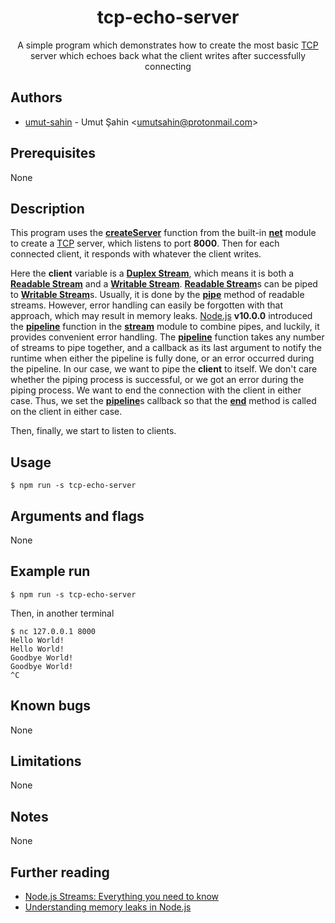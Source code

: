 <div align="center">
  <h1>tcp-echo-server</h1>
  A simple program which demonstrates how to create the most basic <a href="https://en.wikipedia.org/wiki/Transmission_Control_Protocol">TCP</a> server which echoes back what the client writes after successfully connecting
</div>

## Authors

- [umut-sahin](https://github.com/umut-sahin) - Umut Şahin \<umutsahin@protonmail.com>

## Prerequisites

None

## Description

This program uses the [**createServer**] function from the built-in [**net**] module to create a [TCP] server, which listens to port **8000**.
Then for each connected client, it responds with whatever the client writes.

Here the **client** variable is a [**Duplex Stream**], which means it is both a [**Readable Stream**] and a [**Writable Stream**].
[**Readable Stream**]s can be piped to [**Writable Stream**]s.
Usually, it is done by the [**pipe**] method of readable streams.
However, error handling can easily be forgotten with that approach, which may result in memory leaks.
[Node.js] **v10.0.0** introduced the [**pipeline**] function in the [**stream**] module to combine pipes, and luckily, it provides convenient error handling.
The [**pipeline**] function takes any number of streams to pipe together, and a callback as its last argument to notify the runtime when either the pipeline is fully done, or an error occurred during the pipeline.
In our case, we want to pipe the **client** to itself.
We don't care whether the piping process is successful, or we got an error during the piping process.
We want to end the connection with the client in either case.
Thus, we set the [**pipeline**]s callback so that the [**end**] method is called on the client in either case.

Then, finally, we start to listen to clients.

## Usage

```
$ npm run -s tcp-echo-server
```

## Arguments and flags

None

## Example run

```
$ npm run -s tcp-echo-server

```
Then, in another terminal
```
$ nc 127.0.0.1 8000
Hello World!
Hello World!
Goodbye World!
Goodbye World!
^C
```

## Known bugs

None

## Limitations

None

## Notes

None

## Further reading

- [Node.js Streams: Everything you need to know]
- [Understanding memory leaks in Node.js]


[//]: # (Links)

[**createServer**]:
  https://nodejs.org/api/net.html#net_net_createserver_options_connectionlistener
[**Duplex Stream**]:
  https://nodejs.org/api/stream.html#stream_class_stream_duplex
[**end**]:
  https://nodejs.org/api/stream.html#stream_writable_end_chunk_encoding_callback
[**net**]:
  https://nodejs.org/api/net.html
[**pipe**]:
  https://nodejs.org/api/stream.html#stream_readable_pipe_destination_options
[**pipeline**]:
  https://nodejs.org/api/stream.html#stream_stream_pipeline_streams_callback
[**Readable Stream**]:
  https://nodejs.org/api/stream.html#stream_readable_streams
[**stream**]:
  https://nodejs.org/api/stream.html
[**Writable Stream**]:
  https://nodejs.org/api/stream.html#stream_writable_streams
[Node.js]:
  https://nodejs.org/
[Node.js Streams: Everything you need to know]:
  https://www.freecodecamp.org/news/node-js-streams-everything-you-need-to-know-c9141306be93/
[TCP]:
  https://en.wikipedia.org/wiki/Transmission_Control_Protocol
[Understanding memory leaks in Node.js]:
  https://www.alxolr.com/articles/understanding-memory-leaks-in-node-js-part-1
